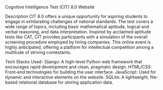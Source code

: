 Cognitive Intelligence Test (CIT) 8.0 Website


Description
CIT 8.0 offers a unique opportunity for aspiring students to engage in exhilarating challenges of national standards. The test covers a wide range of topics, including basic mathematical aptitude, logical and verbal reasoning, and data interpretation. Inspired by acclaimed aptitude tests like CAT, CIT provides participants with a simulation of the overall screening procedure employed by hiring companies. This online event is highly anticipated, offering a platform for intellectual competition among a multitude of striving contestants.

Tech Stacks Used-
  Django: A high-level Python web framework that encourages rapid development and clean, pragmatic design.
  HTML/CSS: Front-end technologies for building the user interface.
  JavaScript: Used for dynamic and interactive elements on the website.
  SQLite: A lightweight, file-based relational database for storing application data.

